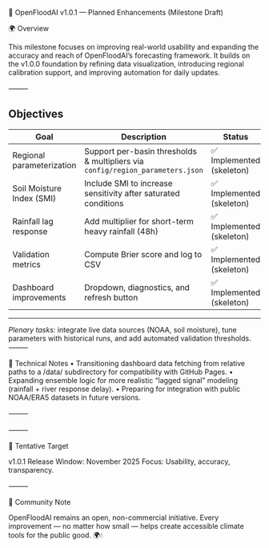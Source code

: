 🌊 OpenFloodAI v1.0.1 — Planned Enhancements (Milestone Draft)

🌍 Overview

This milestone focuses on improving real-world usability and expanding the accuracy and reach of OpenFloodAI’s forecasting framework.
It builds on the v1.0.0 foundation by refining data visualization, introducing regional calibration support, and improving automation for daily updates.

⸻

## Objectives
| Goal | Description | Status |
|------|-------------|--------|
| Regional parameterization | Support per-basin thresholds & multipliers via `config/region_parameters.json` | ✅ Implemented (skeleton) |
| Soil Moisture Index (SMI) | Include SMI to increase sensitivity after saturated conditions | ✅ Implemented (skeleton) |
| Rainfall lag response | Add multiplier for short-term heavy rainfall (48h) | ✅ Implemented (skeleton) |
| Validation metrics | Compute Brier score and log to CSV | ✅ Implemented (skeleton) |
| Dashboard improvements | Dropdown, diagnostics, and refresh button | ✅ Implemented (skeleton) |

---
_Plenary tasks:_ integrate live data sources (NOAA, soil moisture), tune parameters with historical runs, and add automated validation thresholds.
⸻

🧠 Technical Notes
	•	Transitioning dashboard data fetching from relative paths to a /data/ subdirectory for compatibility with GitHub Pages.
	•	Expanding ensemble logic for more realistic “lagged signal” modeling (rainfall + river response delay).
	•	Preparing for integration with public NOAA/ERA5 datasets in future versions.

⸻


⸻

🏁 Tentative Target

v1.0.1 Release Window: November 2025
Focus: Usability, accuracy, transparency.

⸻

💬 Community Note

OpenFloodAI remains an open, non-commercial initiative.
Every improvement — no matter how small — helps create accessible climate tools for the public good. 🌍💧
